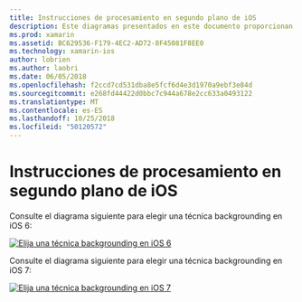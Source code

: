 ```yaml
---
title: Instrucciones de procesamiento en segundo plano de iOS
description: Este diagramas presentados en este documento proporcionan instrucciones sobre cuál de las muchas opciones de backgrounding de iOS deben seleccionarse para una necesidad concreta.
ms.prod: xamarin
ms.assetid: BC629536-F179-4EC2-AD72-8F45081F8EE0
ms.technology: xamarin-ios
author: lobrien
ms.author: laobri
ms.date: 06/05/2018
ms.openlocfilehash: f2ccd7cd531dba8e5fcf6d4e3d1970a9ebf3e84d
ms.sourcegitcommit: e268fd44422d0bbc7c944a678e2cc633a0493122
ms.translationtype: MT
ms.contentlocale: es-ES
ms.lasthandoff: 10/25/2018
ms.locfileid: "50120572"
---
```

# <a name="ios-backgrounding-guidance"></a>Instrucciones de procesamiento en segundo plano de iOS

Consulte el diagrama siguiente para elegir una técnica backgrounding en iOS 6:

 [![](ios-backgrounding-guidance-images/image10.png "Elija una técnica backgrounding en iOS 6")](ios-backgrounding-guidance-images/image10.png#lightbox)

Consulte el diagrama siguiente para elegir una técnica backgrounding en iOS 7:

 [![](ios-backgrounding-guidance-images/image10b.png "Elija una técnica backgrounding en iOS 7")](ios-backgrounding-guidance-images/image10b.png#lightbox)

